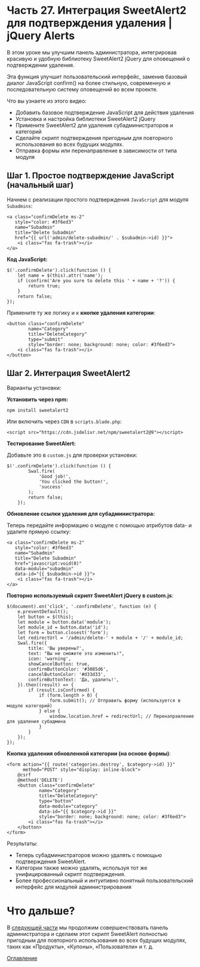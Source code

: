 # Часть 27. Интеграция SweetAlert2 для подтверждения удаления | jQuery Alerts
В этом уроке мы улучшим панель администратора, интегрировав красивую и удобную библиотеку SweetAlert2 jQuery для оповещений о подтверждении удаления.

Эта функция улучшит пользовательский интерфейс, заменив базовый диалог JavaScript confirm() на более стильную, современную и последовательную систему оповещений во всем проекте.

Что вы узнаете из этого видео:
- Добавить базовое подтверждение JavaScript для действия удаления
- Установка и настройка библиотеки SweetAlert2 jQuery
- Примените SweetAlert2 для удаления субадминистраторов и категорий
- Сделайте скрипт подтверждения пригодным для повторного использования во всех будущих модулях.
- Отправка формы или перенаправление в зависимости от типа модуля
## Шаг 1. Простое подтверждение JavaScript (начальный шаг)
Начнем с реализации простого подтверждения ```JavaScript``` для модуля ```Subadmins```:
```
<a class="confirmDelete ms-2"
   style="color: #3f6ed3"
   name="Subadmin"
   title="Delete Subadmin"
   href="{{ url('admin/delete-subadmin/' . $subadmin->id) }}">
    <i class="fas fa-trash"></i>
</a>
```
**Код JavaScript:**
```
$('.confirmDelete').click(function () {
    let name = $(this).attr('name');
    if (confirm('Are you sure to delete this ' + name + '?')) {
        return true;
    }
    return false;
});
```
Примените ту же логику и к **кнопке удаления категории**:
```
<button class="confirmDelete" 
        name="Category" 
        title="DeleteCategory" 
        type="submit" 
        style="border: none; background: none; color: #3f6ed3">
    <i class="fas fa-trash"></i>
</button>
```
## Шаг 2. Интеграция SweetAlert2
Варианты установки:

**Установить через npm:**
```
npm install sweetalert2
```
Или включить через ```CDN``` в ```scripts.blade.php```:
```
<script src="https://cdn.jsdelivr.net/npm/sweetalert2@9"></script>
```
**Тестирование SweetAlert:**

Добавьте это в ```custom.js``` для проверки установки:
```
$('.confirmDelete').click(function () {
        Swal.fire(
            'Good job!',
            'You clicked the button!',
            'success'
        );
        return false;
    });
```
**Обновление ссылки удаления для субадминистратора:**

Теперь передайте информацию о модуле с помощью атрибутов data- и удалите прямую ссылку:
```
<a class="confirmDelete ms-2"
   style="color: #3f6ed3"
   name="Subadmin"
   title="Delete Subadmin"
   href="javascript:void(0)"
   data-module="subadmin"
   data-id="{{ $subadmin->id }}">
    <i class="fas fa-trash"></i>
</a>
```
**Повторно используемый скрипт SweetAlert jQuery в custom.js**:
```
$(document).on('click', '.confirmDelete', function (e) {
    e.preventDefault();
    let button = $(this);
    let module = button.data('module');
    let module_id = button.data('id');
    let form = button.closest('form');
    let redirectUrl = '/admin/delete-' + module + '/' + module_id;
    Swal.fire({
        title: 'Вы уверены?',
        text: "Вы не сможете это изменить!",
        icon: 'warning',
        showCancelButton: true,
        confirmButtonColor: '#3085d6',
        cancelButtonColor: '#d33d33',
        confirmButtonText: 'Да, удалить!',
    }).then((result) => {
        if (result.isConfirmed) {
            if (form.length > 0) {
                form.submit(); // Отправить форму (используется в модуле категорий)
            } else {
                window.location.href = redirectUrl; // Перенаправление для удаления субадмина
            }
        }
    });
});
```
**Кнопка удаления обновленной категории (на основе формы)**:
```
<form action="{{ route('categories.destroy', $category->id) }}"
      method="POST" style="display: inline-block">
    @csrf
    @method('DELETE')
    <button class="confirmDelete"
            name="Category"
            title="DeleteCategory"
            type="button"
            data-module="category"
            data-id="{{ $category->id }}"
            style="border: none; background: none; color: #3f6ed3">
        <i class="fas fa-trash"></i>
    </button>
</form>
```
Результаты:
- Теперь субадминистраторов можно удалять с помощью подтверждения SweetAlert.
- Категории также можно удалять, используя тот же унифицированный скрипт подтверждения.
- Более профессиональный и интуитивно понятный пользовательский интерфейс для модулей администрирования
# Что дальше?
В [следующей части](28.md) мы продолжим совершенствовать панель администратора и сделаем этот скрипт SweetAlert полностью пригодным для повторного использования во всех будущих модулях, таких как «Продукты», «Купоны», «Пользователи» и т. д.

[Оглавление](../README.md)
